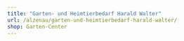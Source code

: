 ```yaml
---
title: "Garten- und Heimtierbedarf Harald Walter"
url: /alzenau/garten-und-heimtierbedarf-harald-walter/
shop: Garten-Center
---
```

